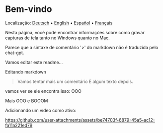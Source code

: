 # Bem-vindo
Localização: [Deutsch](https://ewildingli.github.io/Global-Instructor-Guidelines/DE/) • [English](https://ewildingli.github.io/Global-Instructor-Guidelines/) • [Español](https://ewildingli.github.io/Global-Instructor-Guidelines/ES/) • [Français](https://ewildingli.github.io/Global-Instructor-Guidelines/FR/)

Nesta página, você pode encontrar informações sobre como gravar capturas de tela tanto no Windows quanto no Mac.

Parece que a sintaxe de comentário '>' do markdown não é traduzida pelo chat-gpt.

Vamos editar este readme...

Editando markdown

> Vamos tentar mais um comentário
E algum texto depois.

vamos ver se ele encontra isso: OOO

Mais OOO e BOOOM

Adicionando um vídeo como ativo:

https://github.com/user-attachments/assets/be74703f-6879-45a5-ac12-fa11a221ed79
